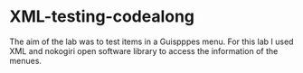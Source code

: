 # XML-testing-codealong

The aim of the lab was to test items in a Guispppes menu. For this lab I used XML and nokogiri open software library to access the information of the menues. 
